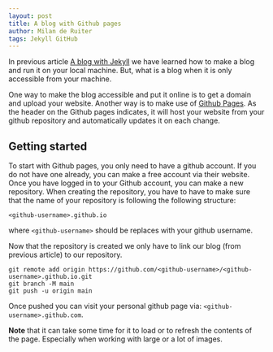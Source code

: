 ```yaml
---
layout: post
title: A blog with Github pages
author: Milan de Ruiter
tags: Jekyll GitHub 
---
```


In previous article [A blog with Jekyll](/2022-01-12/a-blog-with-jekyll) we have learned how to make a blog and run it on your local machine. But, what is a blog when it is only accessible from your machine. 

One way to make the blog accessible and put it online is to get a domain and upload your website. Another way is to make use of [Github Pages](https://pages.github.com).
As the header on the Github pages indicates, it will host your website from your github repository and automatically updates it on each change.


## Getting started

To start with Github pages, you only need to have a github account. If you do not have one already, you can make a free account via their website.
Once you have logged in to your Github account, you can make a new repository. When creating the repository, you have to have to make sure that the name of your repository is following the following structure:
```
<github-username>.github.io
```
where `<github-username>` should be replaces with your github username.

Now that the repository is created we only have to link our blog (from previous article) to our repository. 

```
git remote add origin https://github.com/<github-username>/<github-username>.github.io.git
git branch -M main
git push -u origin main
```

Once pushed you can visit your personal github page via: `<github-username>.github.com`.

<b>Note</b> that it can take some time for it to load or to refresh the contents of the page. Especially when working with large or a lot of images. 
